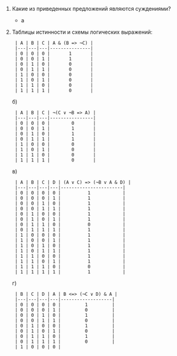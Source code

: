 1. Какие из приведенных предложений являются суждениями?
    - a
2. Таблицы истинности и схемы логических выражений:

        | A | B | C | A & (B => ¬C) |
        |---|---|---|---------------|
        | 0 | 0 | 0 |       1       |
        | 0 | 0 | 1 |       1       |
        | 0 | 1 | 0 |       0       |
        | 0 | 1 | 1 |       0       |
        | 1 | 0 | 0 |       0       |
        | 1 | 0 | 1 |       0       |
        | 1 | 1 | 0 |       0       |
        | 1 | 1 | 1 |       0       |

    б) 

        | A | B | C | ¬(C ∨ ¬B => A) |
        |---|---|---|----------------|
        | 0 | 0 | 0 |        0       |
        | 0 | 0 | 1 |        1       |
        | 0 | 1 | 0 |        1       |
        | 0 | 1 | 1 |        1       |
        | 1 | 0 | 0 |        0       |
        | 1 | 0 | 1 |        0       |
        | 1 | 1 | 0 |        0       |
        | 1 | 1 | 1 |        0       |

    в) 

        | A | B | C | D | (A ∨ C) => (¬B v A & D) |
        |---|---|---|---|-----------------------|
        | 0 | 0 | 0 | 0 |          1            |
        | 0 | 0 | 0 | 1 |          1            |
        | 0 | 0 | 1 | 0 |          1            |
        | 0 | 0 | 1 | 1 |          1            |
        | 0 | 1 | 0 | 0 |          1            |
        | 0 | 1 | 0 | 1 |          1            |
        | 0 | 1 | 1 | 0 |          0            |
        | 0 | 1 | 1 | 1 |          1            |
        | 1 | 0 | 0 | 0 |          1            |
        | 1 | 0 | 0 | 1 |          1            |
        | 1 | 0 | 1 | 0 |          1            |
        | 1 | 0 | 1 | 1 |          1            |
        | 1 | 1 | 0 | 0 |          1            |
        | 1 | 1 | 0 | 1 |          1            |
        | 1 | 1 | 1 | 0 |          0            |
        | 1 | 1 | 1 | 1 |          1            |

    г) 

        | B | C | D | A | B <=> (¬C ∨ D) & A |
        |---|---|---|---|-------------------|
        | 0 | 0 | 0 | 0 |         1         |
        | 0 | 0 | 0 | 1 |         0         |
        | 0 | 0 | 1 | 0 |         1         |
        | 0 | 0 | 1 | 1 |         0         |
        | 0 | 1 | 0 | 0 |         1         |
        | 0 | 1 | 0 | 1 |         0         |
        | 0 | 1 | 1 | 0 |         1         |
        | 0 | 1 | 1 | 1 |         0         |
        | 1 | 0 | 0 | 0 |